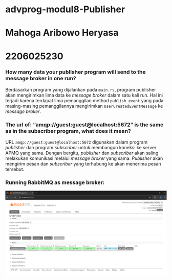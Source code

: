 # advprog-modul8-Publisher

# Mahoga Aribowo Heryasa

# 2206025230

### How many data your publlsher program will send to the message broker in one run?

Berdasarkan program yang dijalankan pada `main.rs`, program publisher akan mengirimkan lima data ke *message broker* dalam satu kali run. Hal ini terjadi karena terdapat lima pemanggilan method `publish_event` yang pada masing-masing pemanggilannya mengirimkan `UserCreatedEventMessage` ke *message broker*.

### The url of: “amqp://guest:guest@localhost:5672” is the same as in the subscriber program, what does it mean?

URL `amqp://guest:guest@localhost:5672` digunakan dalam program *publisher* dan program *subscriber* untuk membangun koneksi ke server APMQ yang sama. Dengan bergitu, *publisher* dan *subscriber* akan saling melakukan komunikasi melalui *message broker* yang sama. *Publisher* akan mengirim pesan dan *subscriber* yang terhubung ke akan menerima pesan tersebut.

### Running RabbitMQ as message broker:

![Running RabbitMQ as message broker](assets/images/RunningRabbitMQ.png)